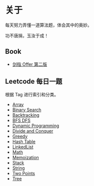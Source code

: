 # 关于


每天努力弄懂一道算法题，体会其中的奥妙。

功不唐捐，玉汝于成！

## Book

- [剑指 Offer 第二版](./sword/README.md)

## Leetcode 每日一题

根据 Tag 进行索引和分类。
              
- [Array](./solution/array/README_Array.md)        
- [Binary Search](./solution/binary-search/README_BinarySearch.md) 
- [Backtracking](./solution/backtracking/README_Backtracking.md)
- [BFS DFS](./solution/BFS-DFS/README_BFS_DFS.md) 
- [Dynamic Programming](./solution/dynamic-programming/README_DynamicProgramming.md) 
- [Divide and Conquer](./solution/divide-and-conquer/README_DivideAndConquer.md)
- [Greedy](./solution/greedy/README_Greedy.md)
- [Hash Table](./solution/hash-table/README_HashTable.md)
- [LinkedList](./solution/linked-list/README_LinkedList.md) 
- [Math](./solution/math/README_Math.md)
- [Memoization](./solution/memoization/README_Memoization.md)
- [Stack](./solution/stack/README_Stack.md)  
- [String](./solution/string/README_String.md)
- [Two Points](./solution/two-points/README_TwoPoints.md)       
- [Tree](./solution/tree/README_Tree.md) 














